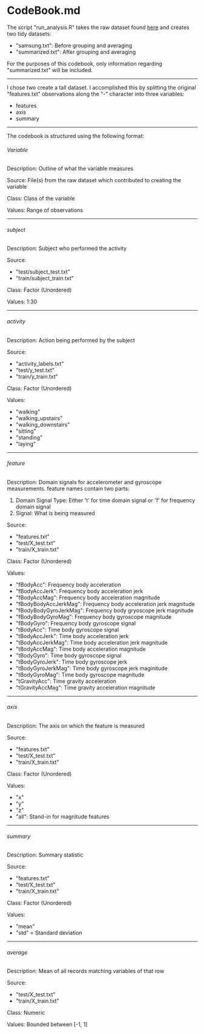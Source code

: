 # CodeBook.md

The script "run_analysis.R" takes the raw dataset found [here](https://d396qusza40orc.cloudfront.net/getdata%2Fprojectfiles%2FUCI%20HAR%20Dataset.zip) and creates two tidy datasets:
* "samsung.txt": Before grouping and averaging
* "summarized.txt": After grouping and averaging

For the purposes of this codebook, only information regarding "summarized.txt" will be included.

***

I chose two create a tall dataset. I accomplished this by splitting the original "features.txt" observations along the "-" character into three variables:
* features
* axis
* summary

***

The codebook is structured using the following format:

###### Variable
Description: Outline of what the variable measures

Source: File(s) from the raw dataset which 
contributed to creating the variable

Class: Class of the variable

Values: Range of observations

***

###### subject
Description: Subject who performed the activity

Source:
* "test/subject_test.txt"
* "train/subject_train.txt"

Class: Factor (Unordered)

Values: 1:30

***

###### activity
Description: Action being performed by the subject

Source:
* "activity_labels.txt"
* "test/y_test.txt"
* "train/y_train.txt"

Class: Factor (Unordered)

Values:
* "walking"
* "walking_upstairs"
* "walking_downstairs"
* "sitting"
* "standing"
* "laying"

***

###### feature
Description: Domain signals for accelerometer and gyroscope measurements. feature names contain two parts:
1. Domain Signal Type: Either 't' for time domain signal or 'f' for frequency domain signal
2. Signal: What is being measured

Source:
* "features.txt"
* "test/X_test.txt"
* "train/X_train.txt"

Class: Factor (Unordered)

Values:
* "fBodyAcc": Frequency body acceleration
* "fBodyAccJerk": Frequency body acceleration jerk
* "fBodyAccMag": Frequency body acceleration magnitude
* "fBodyBodyAccJerkMag": Frequency body acceleration jerk magnitude
* "fBodyBodyGyroJerkMag": Frequency body gryoscope jerk magnitude
* "fBodyBodyGyroMag": Frequency body gyroscope magnitude
* "fBodyGyro": Frequency body gyroscope signal
* "tBodyAcc": Time body gyroscope signal
* "tBodyAccJerk": Time body acceleration jerk
* "tBodyAccJerkMag": Time body acceleration jerk magnitude
* "tBodyAccMag": Time body acceleration magnitude
* "tBodyGyro": Time body gyroscope signal
* "tBodyGyroJerk": Time body gyroscope jerk
* "tBodyGyroJerkMag": Time body gyroscope jerk maginitude
* "tBodyGyroMag": Time body gyroscope magnitude
* "tGravityAcc": Time gravity acceleration
* "tGravityAccMag": Time gravity acceleration magnitude

***

###### axis
Description: The axis on which the feature is measured

Source:
* "features.txt"
* "test/X_test.txt"
* "train/X_train.txt"

Class: Factor (Unordered)

Values:
* "x"
* "y"
* "z"
* "all": Stand-in for magnitude features

***

###### summary
Description: Summary statistic

Source:
* "features.txt"
* "test/X_test.txt"
* "train/X_train.txt"

Class: Factor (Unordered)

Values:
* "mean"
* "std" = Standard deviation

***

###### average
Description: Mean of all records matching variables of that row

Source:
* "test/X_test.txt"
* "train/X_train.txt"

Class: Numeric

Values: Bounded between [-1, 1]